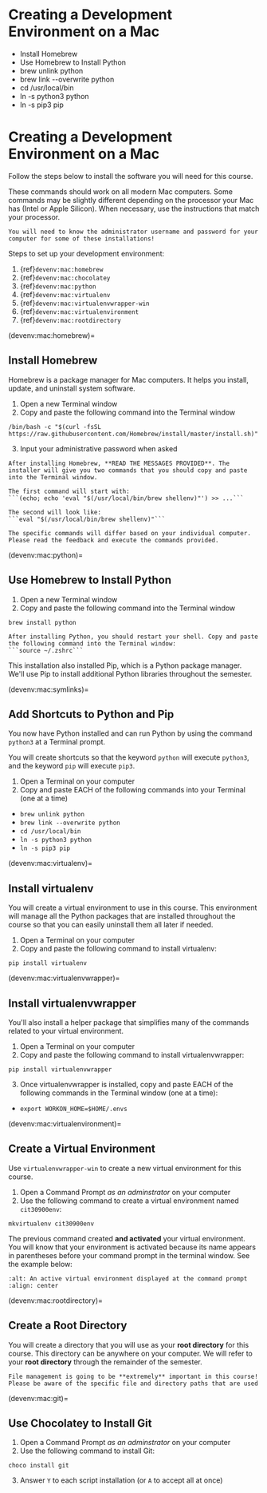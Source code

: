 # Creating a Development Environment on a Mac

* Install Homebrew
* Use Homebrew to Install Python
* brew unlink python
* brew link --overwrite python
* cd /usr/local/bin
* ln -s python3 python
* ln -s pip3 pip

# Creating a Development Environment on a Mac

Follow the steps below to install the software you will need for this course.

These commands should work on all modern Mac computers. Some commands may be slightly different depending on the processor your Mac has (Intel or Apple Silicon). When necessary, use the instructions that match your processor.

```{important}
You will need to know the administrator username and password for your computer for some of these installations!
```

Steps to set up your development environment:
1. {ref}`devenv:mac:homebrew`
2. {ref}`devenv:mac:chocolatey`
3. {ref}`devenv:mac:python`
4. {ref}`devenv:mac:virtualenv`
5. {ref}`devenv:mac:virtualenvwrapper-win`
6. {ref}`devenv:mac:virtualenvironment`
7. {ref}`devenv:mac:rootdirectory`

(devenv:mac:homebrew)=
## Install Homebrew
Homebrew is a package manager for Mac computers. It helps you install, update, and uninstall system software.

1. Open a new Terminal window
2. Copy and paste the following command into the Terminal window

```
/bin/bash -c "$(curl -fsSL https://raw.githubusercontent.com/Homebrew/install/master/install.sh)"
```

3. Input your administrative password when asked

```{important}
After installing Homebrew, **READ THE MESSAGES PROVIDED**. The installer will give you two commands that you should copy and paste into the Terminal window.

The first command will start with:
```(echo; echo 'eval "$(/usr/local/bin/brew shellenv)"') >> ...```

The second will look like:
```eval "$(/usr/local/bin/brew shellenv)"```

The specific commands will differ based on your individual computer. Please read the feedback and execute the commands provided.
```


(devenv:mac:python)=
## Use Homebrew to Install Python
1. Open a new Terminal window
2. Copy and paste the following command into the Terminal window

```
brew install python
```

```{important}
After installing Python, you should restart your shell. Copy and paste the following command into the Terminal window:
```source ~/.zshrc```
```
This installation also installed Pip, which is a Python package manager. We'll use Pip to install additional Python libraries throughout the semester.

(devenv:mac:symlinks)=
## Add Shortcuts to Python and Pip
You now have Python installed and can run Python by using the command `python3` at a Terminal prompt.

You will create shortcuts so that the keyword `python` will execute `python3`, and the keyword `pip` will execute `pip3`.

1. Open a Terminal on your computer
2. Copy and paste EACH of the following commands into your Terminal (one at a time)
* `brew unlink python`
* `brew link --overwrite python`
* `cd /usr/local/bin`
* `ln -s python3 python`
* `ln -s pip3 pip`

(devenv:mac:virtualenv)=
## Install virtualenv
You will create a virtual environment to use in this course. This environment will manage all the Python packages that are installed throughout the course so that you can easily uninstall them all later if needed.

1. Open a Terminal on your computer
2. Copy and paste the following command to install virtualenv:

```
pip install virtualenv
```

(devenv:mac:virtualenvwrapper)=
## Install virtualenvwrapper
You'll also install a helper package that simplifies many of the commands related to your virtual environment.

1. Open a Terminal on your computer
2. Copy and paste the following command to install virtualenvwrapper:

```
pip install virtualenvwrapper
```

3. Once virtualenvwrapper is installed, copy and paste EACH of the following commands in the Terminal window (one at a time):

* `export WORKON_HOME=$HOME/.envs`

(devenv:mac:virtualenvironment)=
## Create a Virtual Environment
Use `virtualenvwrapper-win` to create a new virtual environment for this course.

1. Open a Command Prompt *as an adminstrator* on your computer
2. Use the following command to create a virtual environment named `cit30900env`:

```
mkvirtualenv cit30900env
```

The previous command created **and activated** your virtual environment. You will know that your environment is activated because its name appears in parentheses before your command prompt in the terminal window. See the example below:

```{image} img/win-active-ve.png
:alt: An active virtual environment displayed at the command prompt
:align: center
```

(devenv:mac:rootdirectory)=
## Create a Root Directory 
You will create a directory that you will use as your **root directory** for this course. This directory can be anywhere on your computer. We will refer to your **root directory** through the remainder of the semester.

```{important}
File management is going to be **extremely** important in this course! Please be aware of the specific file and directory paths that are used
```

(devenv:mac:git)=
## Use Chocolatey to Install Git
1. Open a Command Prompt *as an adminstrator* on your computer
2. Use the following command to install Git:

```
choco install git
```
3. Answer `Y` to each script installation (or `A` to accept all at once)